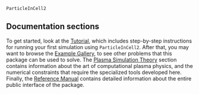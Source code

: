 ```@docs
ParticleInCell2
```

## Documentation sections
To get started, look at the [Tutorial](@ref), which includes step-by-step
instructions for running your first simulation using `ParticleInCell2`. After
that, you may want to browse the [Example Gallery](@ref), to see other problems
that this package can be used to solve. The [Plasma Simulation Theory](@ref)
section contains information about the art of computational plasma physics, and
the numerical constraints that require the specialized tools developed here.
Finally, the [Reference Manual](@ref) contains detailed information about the
entire public interface of the package.
